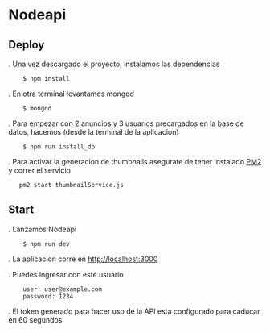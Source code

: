 Nodeapi
=======

## Deploy

. Una vez descargado el proyecto, instalamos las dependencias
```
    $ npm install
```

. En otra terminal levantamos mongod
```
    $ mongod
```

. Para empezar con 2 anuncios y 3 usuarios precargados en la base de datos, hacemos (desde la terminal de la aplicacion)
```
    $ npm run install_db
```

. Para activar la generacion de thumbnails asegurate de tener instalado [PM2](http://pm2.keymetrics.io/) y correr el servicio
```
   pm2 start thumbnailService.js
```

## Start

. Lanzamos Nodeapi
```
    $ npm run dev
```

. La aplicacion corre en [http://localhost:3000](http://localhost:3000)

. Puedes ingresar con este usuario
```
    user: user@example.com
    password: 1234
```

. El token generado para hacer uso de la API esta configurado para caducar en 60 segundos